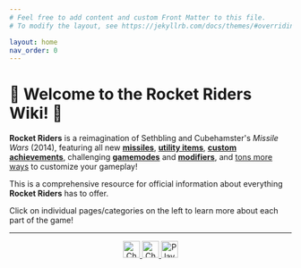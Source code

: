 ```yaml
---
# Feel free to add content and custom Front Matter to this file.
# To modify the layout, see https://jekyllrb.com/docs/themes/#overriding-theme-defaults

layout: home
nav_order: 0
---
```


# 🚀 **Welcome to the Rocket Riders Wiki!** 🚀

**Rocket Riders** is a reimagination of Sethbling and Cubehamster's *Missile Wars* (2014), featuring all new **[missiles](https://zeroniaserver.github.io/RocketRidersWiki/missiles)**, **[utility items](https://zeroniaserver.github.io/RocketRidersWiki/utilities)**, **[custom achievements](https://zeroniaserver.github.io/RocketRidersWiki/achievements)**, challenging **[gamemodes](https://zeroniaserver.github.io/RocketRidersWiki/gamemodes)** and **[modifiers](https://zeroniaserver.github.io/RocketRidersWiki/modification_room/modifiers)**, and [tons more ways](https://zeroniaserver.github.io/RocketRidersWiki/modification_room) to customize your gameplay!

This is a comprehensive resource for official information about everything **Rocket Riders** has to offer.

Click on individual pages/categories on the left to learn more about each part of the game!  

---

<div align="center">
    <a href="https://www.planetminecraft.com/project/rocket-riders/"><img style="text-decoration: none; border: 0; width: auto; max-width:100%; display: inline;" src="https://zeroniaserver.github.io/RocketRidersWiki/images/pmc_logo1.png" alt="Check us out on Planet Minecraft!" title="Check us out on Planet Minecraft!" width="null" height="30px" />
    </a>
    <a href="https://youtube.com/playlist?list=PLPke2IloqMPrpmS_RpVvR0-dRQ_0zRC1g"><img style="text-decoration: none; border: 0; width: auto; max-width:100%; display: inline;" src="https://zeroniaserver.github.io/RocketRidersWiki/images/rr_logo1.png" alt="Check out Rocket Riders showcase videos!" title="Check out Rocket Riders showcase videos!" width="null" height="30px" />
    </a>
    <a href="https://cubekrowd.net/"><img style="text-decoration: none; border: 0; width: auto; max-width:100%; display: inline;" src="https://zeroniaserver.github.io/RocketRidersWiki/images/cubekrowd_logo1.png" alt="Play Rocket Riders on CubeKrowd!" title="Play Rocket Riders on CubeKrowd!" width="null" height="30px" />
    </a>
</div>